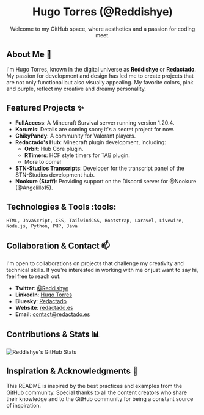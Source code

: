 <div align="center">

# Hugo Torres (@Reddishye)

Welcome to my GitHub space, where aesthetics and a passion for coding meet.

</div>

## About Me :star2:

I'm Hugo Torres, known in the digital universe as **Reddishye** or **Redactado**. My passion for development and design has led me to create projects that are not only functional but also visually appealing. My favorite colors, pink and purple, reflect my creative and dreamy personality.

## Featured Projects :sparkles:

- **FullAccess**: A Minecraft Survival server running version 1.20.4.
- **Korumis**: Details are coming soon; it's a secret project for now.
- **ChikyPandy**: A community for Valorant players.
- **Redactado's Hub**: Minecraft plugin development, including:
  - **Orbit**: Hub Core plugin.
  - **RTimers**: HCF style timers for TAB plugin.
  - More to come!
- **STN-Studios Transcripts**: Developer for the transcript panel of the STN-Studios development hub.
- **Nookure (Staff)**: Providing support on the Discord server for @Nookure (@Angelillo15).

## Technologies & Tools :tools:

```text
HTML, JavaScript, CSS, TailwindCSS, Bootstrap, Laravel, Livewire, Node.js, Python, PHP, Java
```

## Collaboration & Contact :mailbox:

I'm open to collaborations on projects that challenge my creativity and technical skills. If you're interested in working with me or just want to say hi, feel free to reach out.

- **Twitter**: [@Reddishye](https://twitter.com/Reddishye)
- **LinkedIn**: [Hugo Torres](https://linkedin.com/in/hugo-torres-66a9a1263)
- **Bluesky**: [Redactado](https://bsky.app/profile/redactado.es)
- **Website**: [redactado.es](https://redactado.es)
- **Email**: [contact@redactado.es](mailto:contact@redactado.es)

## Contributions & Stats :bar_chart:

![Reddishye's GitHub Stats](https://github-readme-stats.vercel.app/api?username=Reddishye&show_icons=true&theme=synthwave)

## Inspiration & Acknowledgments :pray:

This README is inspired by the best practices and examples from the GitHub community. Special thanks to all the content creators who share their knowledge and to the GitHub community for being a constant source of inspiration.
